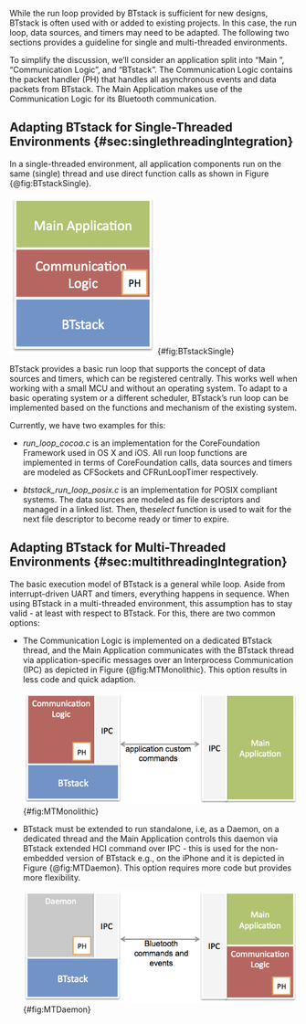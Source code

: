 
While the run loop provided by BTstack is sufficient for new designs,
BTstack is often used with or added to existing projects. In this case,
the run loop, data sources, and timers may need to be adapted. The
following two sections provides a guideline for single and
multi-threaded environments.

To simplify the discussion, we’ll consider an application split into
“Main ”, “Communication Logic”, and “BTstack”. The Communication Logic
contains the packet handler (PH) that handles all asynchronous events
and data packets from BTstack. The Main Application makes use of the
Communication Logic for its Bluetooth communication.


## Adapting BTstack for Single-Threaded Environments {#sec:singlethreadingIntegration}


In a single-threaded environment, all application components run on the
same (single) thread and use direct function calls as shown in
Figure {@fig:BTstackSingle}.

![BTstack in single-threaded environment.](picts/singlethreading-btstack.png) {#fig:BTstackSingle}

BTstack provides a basic run loop that supports the concept of data
sources and timers, which can be registered centrally. This works well
when working with a small MCU and without an operating system. To adapt
to a basic operating system or a different scheduler, BTstack’s run loop
can be implemented based on the functions and mechanism of the existing
system.

Currently, we have two examples for this:

-   *run_loop_cocoa.c* is an implementation for the CoreFoundation
    Framework used in OS X and iOS. All run loop functions are
    implemented in terms of CoreFoundation calls, data sources and
    timers are modeled as CFSockets and CFRunLoopTimer respectively.

-   *btstack_run_loop_posix.c* is an implementation for POSIX compliant
    systems. The data sources are modeled as file descriptors and
    managed in a linked list. Then, the*select* function is used to wait
    for the next file descriptor to become ready or timer to expire.


## Adapting BTstack for Multi-Threaded Environments {#sec:multithreadingIntegration}


The basic execution model of BTstack is a general while loop. Aside from
interrupt-driven UART and timers, everything happens in sequence. When
using BTstack in a multi-threaded environment, this assumption has to
stay valid - at least with respect to BTstack. For this, there are two
common options:


-   The Communication Logic is implemented on a dedicated BTstack
    thread, and the Main Application communicates with the BTstack
    thread via application-specific messages over an Interprocess
    Communication (IPC) as depicted in Figure {@fig:MTMonolithic}. 
    This option results in less code and quick adaption.

    ![BTstack in multi-threaded environment - monolithic solution.](picts/multithreading-monolithic.png) {#fig:MTMonolithic}

-   BTstack must be extended to run standalone, i.e, as a Daemon, on a
    dedicated thread and the Main Application controls this daemon via
    BTstack extended HCI command over IPC - this is used for the
    non-embedded version of BTstack e.g., on the iPhone and it is depicted 
    in Figure {@fig:MTDaemon}. This option requires more code but provides 
    more flexibility.

    ![BTstack in multi-threaded environment - solution with daemon.](picts/multithreading-btdaemon.png) {#fig:MTDaemon}
    